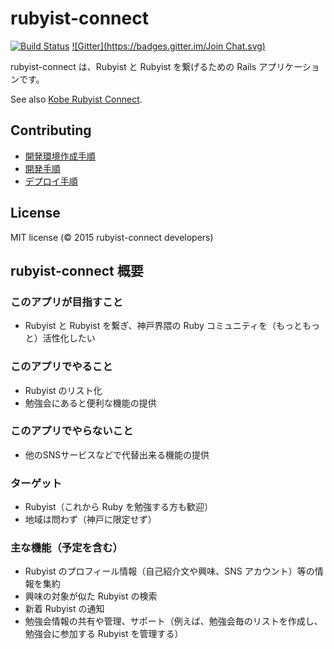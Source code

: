 # rubyist-connect

[![Build Status](https://travis-ci.org/rubyist-connect/rubyist-connect.svg?branch=master)](https://travis-ci.org/rubyist-connect/rubyist-connect)
[![Gitter](https://badges.gitter.im/Join Chat.svg)](https://gitter.im/rubyist-connect/rubyist-connect?utm_source=badge&utm_medium=badge&utm_campaign=pr-badge&utm_content=badge)

rubyist-connect は、Rubyist と Rubyist を繋げるための Rails アプリケーションです。

See also [Kobe Rubyist Connect](http://kobe.rubyist.co/).

## Contributing
* [開発環境作成手順](https://github.com/rubyist-connect/rubyist-connect/wiki/How-to-create-local-environment)
* [開発手順](https://github.com/rubyist-connect/rubyist-connect/wiki/How-to-develop)
* [デプロイ手順](https://github.com/rubyist-connect/rubyist-connect/wiki/How-to-deploy)

## License
MIT license (&copy; 2015 rubyist-connect developers)

## rubyist-connect 概要

### このアプリが目指すこと
- Rubyist と Rubyist を繋ぎ、神戸界隈の Ruby コミュニティを（もっともっと）活性化したい

### このアプリでやること
- Rubyist のリスト化
- 勉強会にあると便利な機能の提供

### このアプリでやらないこと
- 他のSNSサービスなどで代替出来る機能の提供

### ターゲット
- Rubyist（これから Ruby を勉強する方も歓迎）
- 地域は問わず（神戸に限定せず）

### 主な機能（予定を含む）
- Rubyist のプロフィール情報（自己紹介文や興味、SNS アカウント）等の情報を集約
- 興味の対象が似た Rubyist の検索
- 新着 Rubyist の通知
- 勉強会情報の共有や管理、サポート（例えば、勉強会毎のリストを作成し、勉強会に参加する Rubyist を管理する）
